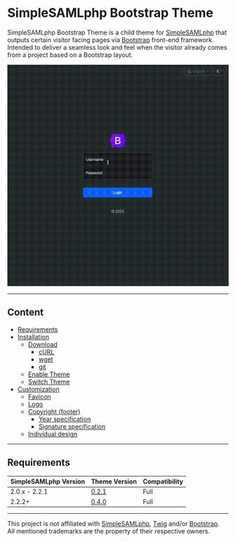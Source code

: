 # SimpleSAMLphp Bootstrap Theme

SimpleSAMLphp Bootstrap Theme is a child theme for <a href="https://github.com/simplesamlphp/simplesamlphp">SimpleSAMLphp</a> that outputs certain visitor facing pages via <a href="https://github.com/twbs/bootstrap">Bootstrap</a> front-end framework. Intended to deliver a seamless look and feel when the visitor already comes from a project based on a Bootstrap layout.

<img src="https://raw.githubusercontent.com/disisto/simplesamlphp-bootstrap-theme/main/img/simplesamlphp-bootstrap-theme.gif">

---

## Content

- [Requirements]( https://github.com/disisto/simplesamlphp-bootstrap-theme/wiki#requirements)
- [Installation]( https://github.com/disisto/simplesamlphp-bootstrap-theme/wiki#installation)
  - [Download]( https://github.com/disisto/simplesamlphp-bootstrap-theme/wiki#download)
     - [cURL]( https://github.com/disisto/simplesamlphp-bootstrap-theme/wiki#curl)
     - [wget]( https://github.com/disisto/simplesamlphp-bootstrap-theme/wiki#wget)
     - [git]( https://github.com/disisto/simplesamlphp-bootstrap-theme/wiki#git)
  - [Enable Theme]( https://github.com/disisto/simplesamlphp-bootstrap-theme/wiki#enable-theme)
  - [Switch Theme]( https://github.com/disisto/simplesamlphp-bootstrap-theme/wiki#switch-theme)
- [Customization](https://github.com/disisto/simplesamlphp-bootstrap-theme/wiki#customization)
  - [Favicon]( https://github.com/disisto/simplesamlphp-bootstrap-theme/wiki#favicon)
  - [Logo]( https://github.com/disisto/simplesamlphp-bootstrap-theme/wiki#logo)
  - [Copyright (footer)]( https://github.com/disisto/simplesamlphp-bootstrap-theme/wiki#copyright-footer)
     - [Year specification]( https://github.com/disisto/simplesamlphp-bootstrap-theme/wiki#year-specification)
     - [Signature specification]( https://github.com/disisto/simplesamlphp-bootstrap-theme/wiki#signature-specification)
  - [Individual design]( https://github.com/disisto/simplesamlphp-bootstrap-theme/wiki#individual-design)

---

## Requirements

| SimpleSAMLphp Version | Theme Version                                                                       | Compatibility |
|-----------------------|-------------------------------------------------------------------------------------|---------------|
| 2.0.x - 2.2.1        | [0.2.1](https://github.com/disisto/simplesamlphp-bootstrap-theme/releases/tag/0.2.1) | Full          |
| 2.2.2+               | [0.4.0](https://github.com/disisto/simplesamlphp-bootstrap-theme/releases/tag/0.4.0) | Full          |

---

This project is not affiliated with <a href="https://simplesamlphp.org/">SimpleSAMLphp</a>, <a href="https://twig.symfony.com/">Twig</a> and/or <a href="https://getbootstrap.com/">Bootstrap</a>.<br>All mentioned trademarks are the property of their respective owners.
